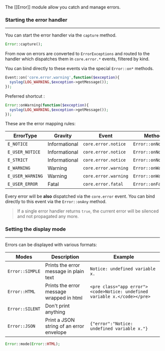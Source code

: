 The [[Error]] module allow you catch and manage errors.

### Starting the error handler
---

You can start the error handler via the `capture` method.

```php
Error::capture();
```

From now on errors are converted to `ErrorExceptions` and routed to the handler which dispatches them in `core.error.*` events, filtered by kind.

You can bind directly to these events via the special `Error::on*` methods.

```php
Event::on('core.error.warning',function($exception){
  syslog(LOG_WARNING,$exception->getMessage());
});
```

Preferred shortcut :

```php
Error::onWarning(function($exception){
  syslog(LOG_WARNING,$exception->getMessage());
});
```

These are the error mapping rules:

ErrorType | Gravity | Event | Method
----|------|----|----
`E_NOTICE` | Informational  | `core.error.notice` | `Error::onNotice`
`E_USER_NOTICE ` | Informational  | `core.error.notice` | `Error::onNotice`
`E_STRICT ` | Informational  | `core.error.notice` | `Error::onNotice`
`E_WARNING ` | Warning  | `core.error.warning` | `Error::onWarning`
`E_USER_WARNING ` | Warning  | `core.error.warning` | `Error::onWarning`
`E_USER_ERROR ` | Fatal  | `core.error.fatal` | `Error::onFatal`

Every error will be **also** dispatched via the `core.error` event. You can bind directly to this event via the `Error::onAny` method.

> If a single error handler returns `true`, the current error will be silenced and not propagated any more.

### Setting the display mode
---

Errors can be displayed with various formats:

Modes | Description | Example
----|------|----
`Error::SIMPLE` | Prints the error message in plain text  | `Notice: undefined variable x.`
`Error::HTML` | Prints the error message wrapped in html  | `<pre class="app error"><code>Notice: undefined variable x.</code></pre>`
`Error::SILENT` | Don't print anything  | 
`Error::JSON` | Print a JSON string of an error envelope  | `{"error":"Notice: undefined variable x."}` 


```php
Error::mode(Error::HTML);
```
